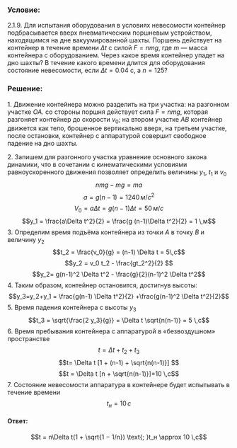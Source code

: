 ###  Условие: 

$2.1.9.$ Для испытания оборудования в условиях невесомости контейнер подбрасывается вверх пневматическим поршневым устройством, находящимся на дне вакуумированной шахты. Поршень действует на контейнер в течение времени $\Delta t$ с силой $F = nmg$, где $m$ — масса контейнера с оборудованием. Через какое время контейнер упадет на дно шахты? В течение какого времени длится для оборудования состояние невесомости, если $\Delta t = 0.04 \text{ с}$, а $n = 125$? 

###  Решение: 

1\. Движение контейнера можно разделить на три участка: на разгонном участке $OA$. со стороны поршня действует сила $F = nmg$, которая разгоняет контейнер до скорости $v_0$; на втором участке $AB$ контейнер движется как тело, брошенное вертикально вверх, на третьем участке, после остановки, контейнер с аппаратурой совершит свободное падение на дно шахты. 

2\. Запишем для разгонного участка уравнение основного закона динамики, что в сочетании с кинематическими условиями равноускоренного движения позволяет определить величины $y_1$, $t_1$ и $v_0$ $$nmg-mg = ma $$ $$a = g(n-1) = 1240 \,м/с^2$$ $$V_0 = a \Delta t = g(n-1) \Delta t = 50 \,м/с$$ $$y_1 = \frac{a\Delta t^2}{2} = \frac{g (n-1)\Delta t^2}{2} = 1 \,м$$ 3\. Определим время подъёма контейнера из точки $А$ в точку $В$ и величину $y_2$ $$t_2 = \frac{v_0}{g} = (n-1) \Delta t = 5\,c$$ $$y_2 = v_0 t_2 - \frac{gt_2^2}{2} $$ $$y_2= g(n-1)^2 \Delta t^2 - \frac{g}{2}(n-1)^2 \Delta t^2$$ 4\. Таким образом, контейнер остановится, достигнув высоты: $$y_3=y_2+y_1 = \frac{g(n-1) \Delta t^2}{2} +\frac{g(n-1)^2 \Delta t^2}{2}$$ 5\. Время падения контейнера с высоты $y_3$ $$t_3 = \sqrt{\frac{2 y_3}{g}} = \Delta t \sqrt{n(n-1)} = 5 \,с$$ 6\. Время пребывания контейнера с аппаратурой в «безвоздушном» пространстве $$t=\Delta t + t_2 + t_3 $$ $$t= \Delta t [1 + (n-1) + \sqrt{n(n-1)}] $$ $$t = \Delta t [n + \sqrt{n(n-1)}]=10 \,с$$ 7\. Состояние невесомости аппаратура в контейнере будет испытывать в течение времени $$t_н =10 \,с$$ 

####  Ответ: 

$$t = n\Delta t(1 + \sqrt{1 − 1/n}) \text{; }t_н \approx 10 \,с$$

  

